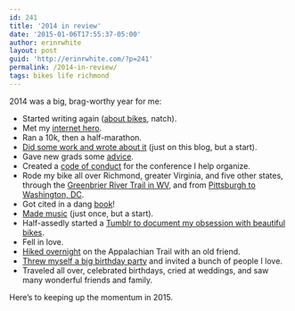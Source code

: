 ```yaml
---
id: 241
title: '2014 in review'
date: '2015-01-06T17:55:37-05:00'
author: erinrwhite
layout: post
guid: 'http://erinrwhite.com/?p=241'
permalink: /2014-in-review/
tags: bikes life richmond
---
```


2014 was a big, brag-worthy year for me:

- Started writing again ([about bikes]({{site.baseurl}}errandonnee-winter-bike-challenge/), natch).
- Met my [internet hero](http://www.zephoria.org/).
- Ran a 10k, then a half-marathon.
- [Did some work and wrote about it]({{site.baseurl}}category/libraries/) (just on this blog, but a start).
- Gave new grads some [advice](http://rvanews.com/features/advice-for-soon-to-be-college-grads/111934).
- Created a [code of conduct](http://eduiconf.org/introducing-the-edui-code-of-conduct/) for the conference I help organize.
- Rode my bike all over Richmond, greater Virginia, and five other states, through the [Greenbrier River Trail in WV](https://www.flickr.com/photos/conformerist/sets/72157644734025073/), and from [Pittsburgh to Washington, DC](https://www.flickr.com/photos/conformerist/sets/72157648015937770/).
- Got cited in a dang [book](http://www.alastore.ala.org/detail.aspx?ID=11177)!
- [Made music](https://www.youtube.com/watch?v=Kz4_ell8-Os) (just once, but a start).
- Half-assedly started a [Tumblr to document my obsession with beautiful bikes](http://bikesofrva.tumblr.com/).
- Fell in love.
- [Hiked overnight](https://www.flickr.com/photos/conformerist/sets/72157644734025073/) on the Appalachian Trail with an old friend.
- [Threw myself a big birthday party](http://erinsnerdythirty.tumblr.com/) and invited a bunch of people I love.
- Traveled all over, celebrated birthdays, cried at weddings, and saw many wonderful friends and family.

Here’s to keeping up the momentum in 2015.